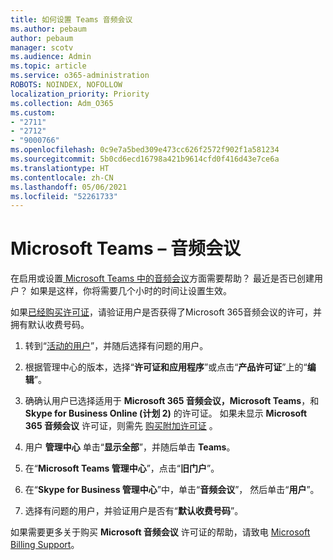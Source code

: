 ```yaml
---
title: 如何设置 Teams 音频会议
ms.author: pebaum
author: pebaum
manager: scotv
ms.audience: Admin
ms.topic: article
ms.service: o365-administration
ROBOTS: NOINDEX, NOFOLLOW
localization_priority: Priority
ms.collection: Adm_O365
ms.custom:
- "2711"
- "2712"
- "9000766"
ms.openlocfilehash: 0c9e7a5bed309e473cc626f2572f902f1a581234
ms.sourcegitcommit: 5b0cd6ecd16798a421b9614cfd0f416d43e7ce6a
ms.translationtype: HT
ms.contentlocale: zh-CN
ms.lasthandoff: 05/06/2021
ms.locfileid: "52261733"
---
```

# <a name="microsoft-teams--audio-conferencing"></a>Microsoft Teams – 音频会议

在启用或设置[ Microsoft Teams 中的音频会议](https://docs.microsoft.com/microsoftteams/set-up-audio-conferencing-in-teams)方面需要帮助？  最近是否已创建用户？ 如果是这样，你将需要几个小时的时间让设置生效。

如果[已经购买许可证](https://docs.microsoft.com/microsoftteams/set-up-audio-conferencing-in-teams#step-2-get-and-assign-licenses)，请验证用户是否获得了Microsoft 365音频会议的许可，并拥有默认收费号码。

1. 转到“[活动的用户](https://admin.microsoft.com/Adminportal/Home?source=applauncher#/users)”，并随后选择有问题的用户。

2. 根据管理中心的版本，选择“**许可证和应用程序**”或点击“**产品许可证**”上的“**编辑**”。

3. 确确认用户已选择适用于 **Microsoft 365 音频会议，Microsoft Teams**，和 **Skype for Business Online (计划 2)** 的许可证。 如果未显示 **Microsoft 365 音频会议** 许可证，则需先 [购买附加许可证](https://docs.microsoft.com/microsoftteams/teams-add-on-licensing/microsoft-teams-add-on-licensing?tabs=small-business) 。

4. 用户 **管理中心** 单击“**显示全部**”，并随后单击 **Teams**。

5. 在“**Microsoft Teams 管理中心**”，点击“**旧门户**”。

6. 在“**Skype for Business 管理中心**”中，单击“**音频会议**”， 然后单击“**用户**”。

7. 选择有问题的用户，并验证用户是否有“**默认收费号码**”。

如果需要更多关于购买 **Microsoft 音频会议** 许可证的帮助，请致电 [Microsoft Billing Support](/microsoft-365/admin/contact-support-for-business-products?view=o365-worldwide#phone-support)。
